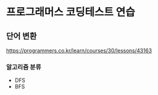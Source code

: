 # 프로그래머스 코딩테스트 연습

## 단어 변환

<a href="https://programmers.co.kr/learn/courses/30/lessons/43163">https://programmers.co.kr/learn/courses/30/lessons/43163</a>

### 알고리즘 분류

- DFS
- BFS